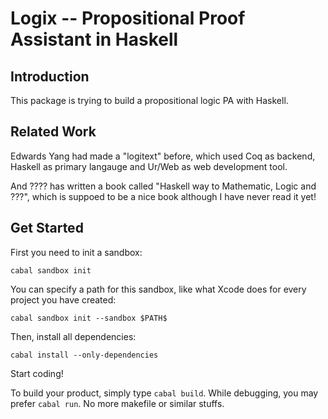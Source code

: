 Logix -- Propositional Proof Assistant in Haskell
===
## Introduction
This package is trying to build a propositional logic PA with Haskell.

## Related Work
Edwards Yang had made a "logitext" before, which used Coq as backend, Haskell as primary langauge and Ur/Web as web development tool.

And ???? has written a book called "Haskell way to Mathematic, Logic and ???", which is suppoed to be a nice book although I have never read it yet!

## Get Started
First you need to init a sandbox:

    cabal sandbox init

You can specify a path for this sandbox, like what Xcode does for every project you have created:

    cabal sandbox init --sandbox $PATH$

Then, install all dependencies:

    cabal install --only-dependencies

Start coding!

To build your product, simply type `cabal build`. While debugging, you may prefer `cabal run`. No more makefile or similar stuffs.